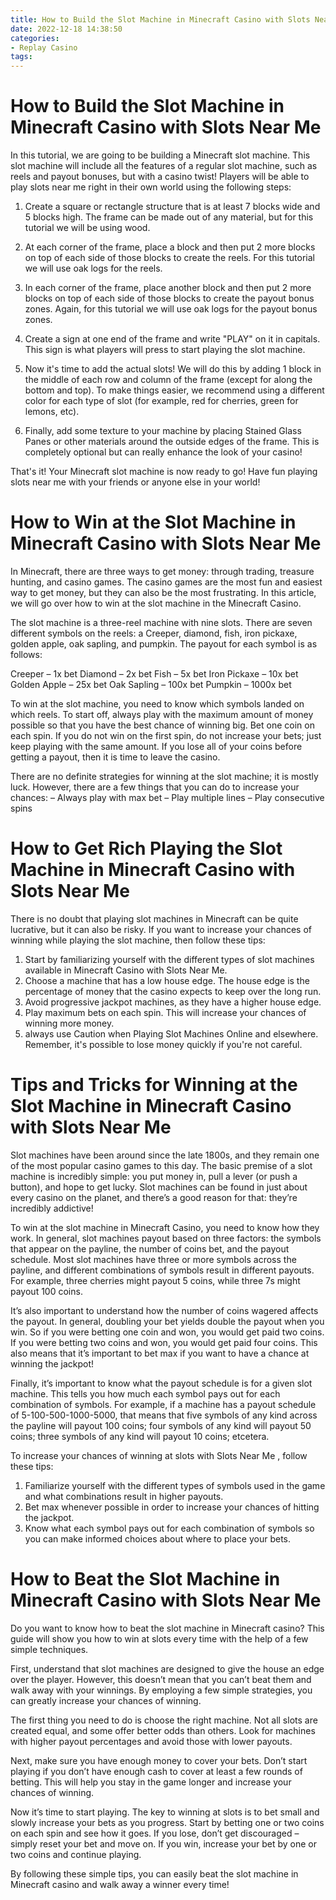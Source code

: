 ```yaml
---
title: How to Build the Slot Machine in Minecraft Casino with Slots Near Me 
date: 2022-12-18 14:38:50
categories:
- Replay Casino
tags:
---
```



#  How to Build the Slot Machine in Minecraft Casino with Slots Near Me 

In this tutorial, we are going to be building a Minecraft slot machine. This slot machine will include all the features of a regular slot machine, such as reels and payout bonuses, but with a casino twist! Players will be able to play slots near me right in their own world using the following steps: 

1. Create a square or rectangle structure that is at least 7 blocks wide and 5 blocks high. The frame can be made out of any material, but for this tutorial we will be using wood.

2. At each corner of the frame, place a block and then put 2 more blocks on top of each side of those blocks to create the reels. For this tutorial we will use oak logs for the reels.

3. In each corner of the frame, place another block and then put 2 more blocks on top of each side of those blocks to create the payout bonus zones. Again, for this tutorial we will use oak logs for the payout bonus zones.

4. Create a sign at one end of the frame and write "PLAY" on it in capitals. This sign is what players will press to start playing the slot machine.

5. Now it's time to add the actual slots! We will do this by adding 1 block in the middle of each row and column of the frame (except for along the bottom and top). To make things easier, we recommend using a different color for each type of slot (for example, red for cherries, green for lemons, etc). 

6. Finally, add some texture to your machine by placing Stained Glass Panes or other materials around the outside edges of the frame. This is completely optional but can really enhance the look of your casino! 

That's it! Your Minecraft slot machine is now ready to go! Have fun playing slots near me with your friends or anyone else in your world!

#  How to Win at the Slot Machine in Minecraft Casino with Slots Near Me 

In Minecraft, there are three ways to get money: through trading, treasure hunting, and casino games. The casino games are the most fun and easiest way to get money, but they can also be the most frustrating. In this article, we will go over how to win at the slot machine in the Minecraft Casino.

The slot machine is a three-reel machine with nine slots. There are seven different symbols on the reels: a Creeper, diamond, fish, iron pickaxe, golden apple, oak sapling, and pumpkin. The payout for each symbol is as follows:

Creeper – 1x bet
Diamond – 2x bet
Fish – 5x bet
Iron Pickaxe – 10x bet
Golden Apple – 25x bet
Oak Sapling – 100x bet
Pumpkin – 1000x bet

To win at the slot machine, you need to know which symbols landed on which reels. To start off, always play with the maximum amount of money possible so that you have the best chance of winning big. Bet one coin on each spin. If you do not win on the first spin, do not increase your bets; just keep playing with the same amount. If you lose all of your coins before getting a payout, then it is time to leave the casino. 

There are no definite strategies for winning at the slot machine; it is mostly luck. However, there are a few things that you can do to increase your chances: 
– Always play with max bet 
– Play multiple lines 
– Play consecutive spins

#  How to Get Rich Playing the Slot Machine in Minecraft Casino with Slots Near Me 

There is no doubt that playing slot machines in Minecraft can be quite lucrative, but it can also be risky. If you want to increase your chances of winning while playing the slot machine, then follow these tips:

1) Start by familiarizing yourself with the different types of slot machines available in Minecraft Casino with Slots Near Me. 
2) Choose a machine that has a low house edge. The house edge is the percentage of money that the casino expects to keep over the long run. 
3) Avoid progressive jackpot machines, as they have a higher house edge. 
4) Play maximum bets on each spin. This will increase your chances of winning more money. 
5) always use Caution when Playing Slot Machines Online and elsewhere. Remember, it's possible to lose money quickly if you're not careful.

#  Tips and Tricks for Winning at the Slot Machine in Minecraft Casino with Slots Near Me 

Slot machines have been around since the late 1800s, and they remain one of the most popular casino games to this day. The basic premise of a slot machine is incredibly simple: you put money in, pull a lever (or push a button), and hope to get lucky. Slot machines can be found in just about every casino on the planet, and there’s a good reason for that: they’re incredibly addictive!

To win at the slot machine in Minecraft Casino, you need to know how they work. In general, slot machines payout based on three factors: the symbols that appear on the payline, the number of coins bet, and the payout schedule. Most slot machines have three or more symbols across the payline, and different combinations of symbols result in different payouts. For example, three cherries might payout 5 coins, while three 7s might payout 100 coins.

It’s also important to understand how the number of coins wagered affects the payout. In general, doubling your bet yields double the payout when you win. So if you were betting one coin and won, you would get paid two coins. If you were betting two coins and won, you would get paid four coins. This also means that it’s important to bet max if you want to have a chance at winning the jackpot!

Finally, it’s important to know what the payout schedule is for a given slot machine. This tells you how much each symbol pays out for each combination of symbols. For example, if a machine has a payout schedule of 5-100-500-1000-5000, that means that five symbols of any kind across the payline will payout 100 coins; four symbols of any kind will payout 50 coins; three symbols of any kind will payout 10 coins; etcetera.

To increase your chances of winning at slots with Slots Near Me , follow these tips: 

1) Familiarize yourself with the different types of symbols used in the game and what combinations result in higher payouts. 
2) Bet max whenever possible in order to increase your chances of hitting the jackpot. 
3) Know what each symbol pays out for each combination of symbols so you can make informed choices about where to place your bets.

#  How to Beat the Slot Machine in Minecraft Casino with Slots Near Me

Do you want to know how to beat the slot machine in Minecraft casino? This guide will show you how to win at slots every time with the help of a few simple techniques.

First, understand that slot machines are designed to give the house an edge over the player. However, this doesn’t mean that you can’t beat them and walk away with your winnings. By employing a few simple strategies, you can greatly increase your chances of winning.

The first thing you need to do is choose the right machine. Not all slots are created equal, and some offer better odds than others. Look for machines with higher payout percentages and avoid those with lower payouts.

Next, make sure you have enough money to cover your bets. Don’t start playing if you don’t have enough cash to cover at least a few rounds of betting. This will help you stay in the game longer and increase your chances of winning.

Now it’s time to start playing. The key to winning at slots is to bet small and slowly increase your bets as you progress. Start by betting one or two coins on each spin and see how it goes. If you lose, don’t get discouraged – simply reset your bet and move on. If you win, increase your bet by one or two coins and continue playing.

By following these simple tips, you can easily beat the slot machine in Minecraft casino and walk away a winner every time!